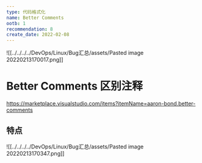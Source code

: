 ```yaml
---
type: 代码格式化
name: Better Comments
ootb: 1
recommendation: 8
create_date: 2022-02-08
---
```


![[../../../../DevOps/Linux/Bug汇总/assets/Pasted image 20220213170017.png]]

# Better Comments 区别注释

https://marketplace.visualstudio.com/items?itemName=aaron-bond.better-comments

## 特点

![[../../../../DevOps/Linux/Bug汇总/assets/Pasted image 20220213170347.png]]